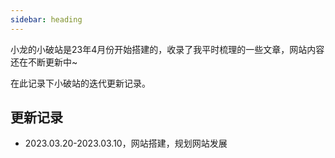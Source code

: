 ```yaml
---
sidebar: heading
---
```


小龙的小破站是23年4月份开始搭建的，收录了我平时梳理的一些文章，网站内容还在不断更新中~

在此记录下小破站的迭代更新记录。

## 更新记录

- 2023.03.20-2023.03.10，网站搭建，规划网站发展
